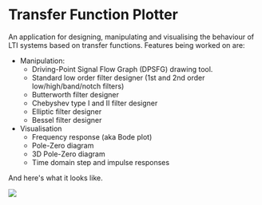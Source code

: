 Transfer Function Plotter
=========================

An  application  for  designing, manipulating and visualising the behaviour of
LTI systems based on transfer functions. Features being worked on are:

  - Manipulation:
    + Driving-Point Signal Flow Graph (DPSFG) drawing tool.
    + Standard low order filter designer (1st and 2nd order low/high/band/notch filters)
    + Butterworth filter designer
    + Chebyshev type I and II filter designer
    + Elliptic filter designer
    + Bessel filter designer
  - Visualisation
    + Frequency response (aka Bode plot)
    + Pole-Zero diagram
    + 3D Pole-Zero diagram
    + Time domain step and impulse responses

And here's what it looks like.

![](apptest.gifv)

